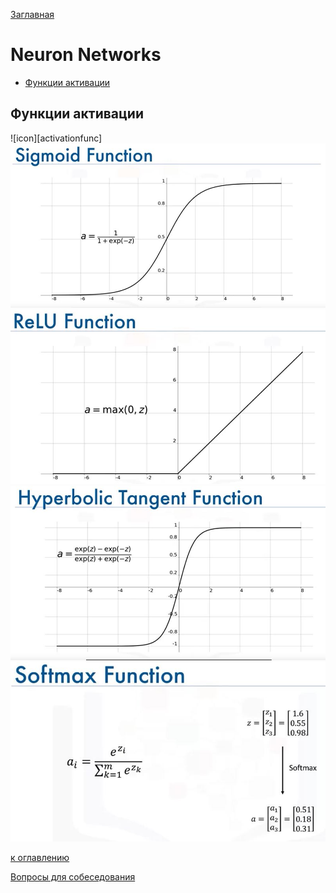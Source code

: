[Заглавная](README.md)

# Neuron Networks
+ [Функции активации](#Функции-активации)

## Функции активации
![icon][activationfunc]
![icon][sigmoid]
![icon][relu]
![icon][hyper]
![icon][softmax]

[done]:activationfunc.JPG
[sigmoid]:sigmoid.JPG
[hyper]:hyper.JPG
[softmax]:softmax.JPG
[relu]:relu.JPG
<!-- ```java
public class SomePhone {

    private int year;
    private String company;
    public SomePhone(int year, String company) {
        this.year = year;
        this.company = company;
    }
    private void openConnection(){
        //findComutator
        //openNewConnection...
    }
    public void call() {
        openConnection();
        System.out.println("Вызываю номер");
    }

    public void ring() {
        System.out.println("Дзынь-дзынь");
    }

}
```
```
!!! a() called
!!! a() called
!!! done
``` -->
[к оглавлению](#Neuron-Networks)

[Вопросы для собеседования](README.md)

